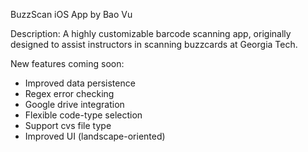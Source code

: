 BuzzScan iOS App
by Bao Vu

Description: A highly customizable barcode scanning app, originally designed to assist instructors in scanning buzzcards at Georgia Tech.

New features coming soon:
+ Improved data persistence
+ Regex error checking
+ Google drive integration
+ Flexible code-type selection
+ Support cvs file type
+ Improved UI (landscape-oriented)